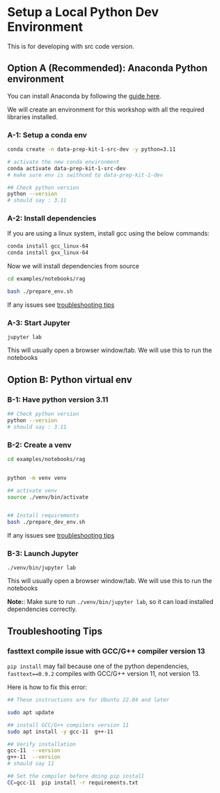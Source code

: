 # Setup a Local Python Dev Environment

This is for developing with src code version.

## Option A (Recommended): Anaconda Python environment

You can install Anaconda by following the [guide here](https://www.anaconda.com/download/).

We will create an environment for this workshop with all the required libraries installed.

### A-1: Setup a conda env

```bash
conda create -n data-prep-kit-1-src-dev -y python=3.11

# activate the new conda environment
conda activate data-prep-kit-1-src-dev
# make sure env is swithced to data-prep-kit-1-dev

## Check python version
python --version
# should say : 3.11
```

### A-2: Install dependencies

If you are using a linux system, install gcc using the below commands:

```bash
conda install gcc_linux-64
conda install gxx_linux-64
```

Now we will install dependencies from source

```bash
cd examples/notebooks/rag

bash ./prepare_env.sh
```

If any issues see [troubleshooting tips](#troubleshooting-tips)

### A-3: Start Jupyter

`jupyter lab`

This will usually open a browser window/tab.  We will use this to run the notebooks


## Option B: Python virtual env

### B-1: Have python version 3.11

```bash
## Check python version
python --version
# should say : 3.11
```

### B-2: Create a venv



```bash
cd examples/notebooks/rag


python -m venv venv

## activate venv
source ./venv/bin/activate


## Install requirements
bash ./prepare_dev_env.sh
```

If any issues see [troubleshooting tips](#troubleshooting-tips)


### B-3: Launch Jupyter

`./venv/bin/jupyter lab`

This will usually open a browser window/tab.  We will use this to run the notebooks

**Note:**: Make sure to run `./venv/bin/jupyter lab`, so it can load installed dependencies correctly.

## Troubleshooting Tips

### fasttext compile issue with GCC/G++ compiler version 13

`pip install` may fail because one of the python dependencies, `fasttext==0.9.2` compiles with GCC/G++ version 11, not version 13.

Here is how to fix this error:

```bash
## These instructions are for Ubuntu 22.04 and later

sudo apt update

## install GCC/G++ compilers version 11 
sudo apt install -y gcc-11  g++-11

## Verify installation
gcc-11  --version
g++-11  --version
# should say 11

## Set the compiler before doing pip install
CC=gcc-11  pip install -r requirements.txt 
```